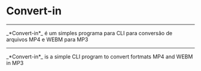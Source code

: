 # Convert-in
<hr>
_*Convert-in*_ é um simples programa para CLI para conversão de arquivos MP4 e WEBM para MP3

<hr>
_*Convert-in*_ is a simple CLI program to convert fortmats MP4 and WEBM in MP3
